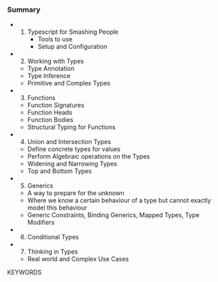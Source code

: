 ### Summary

- 1. Typescript for Smashing People
     - Tools to use
     - Setup and Configuration

- 2. Working with Types

  - Type Annotation
  - Type Inference
  - Primitive and Complex Types

- 3. Functions

  - Function Signatures
  - Function Heads
  - Function Bodies
  - Structural Typing for Functions

- 4. Union and Intersection Types

  - Define concrete types for values
  - Perform Algebraic operations on the Types
  - Widening and Narrowing Types
  - Top and Bottom Types

- 5. Generics

  - A way to prepare for the unknown
  - Where we know a certain behaviour of a type but cannot exactly model this behaviour
  - Generic Constraints, Binding Generics, Mapped Types, Type Modifiers

- 6. Conditional Types

- 7. Thinking in Types
  - Real world and Complex Use Cases

KEYWORDS
